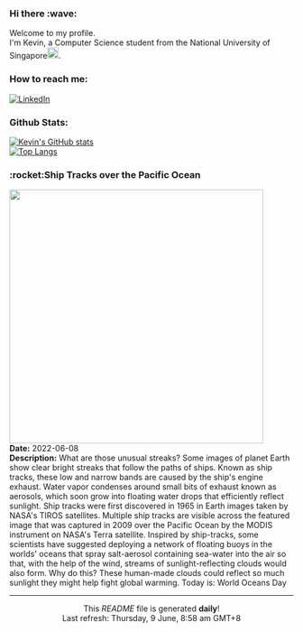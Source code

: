 <h3>Hi there :wave:</h3>

Welcome to my profile.   
I'm Kevin, a Computer Science student from the National University of Singapore<img src="https://img.icons8.com/color/96/000000/singapore-circular.png" width="20px"/>.</p>

<h3>How to reach me: </h3>
<a href="https://www.linkedin.com/in/kevin-foong/"><img alt="LinkedIn" src="https://img.shields.io/badge/linkedin-%230077B5.svg?&style=for-the-badge&logo=linkedin&logoColor=white" /></a> 

<h3>Github Stats: </h3> 

[![Kevin's GitHub stats](https://github-readme-stats.vercel.app/api?username=kevin9foong&theme=tokyonight)](https://github.com/anuraghazra/github-readme-stats) <br/>
[![Top Langs](https://github-readme-stats.vercel.app/api/top-langs/?username=kevin9foong&layout=compact&theme=tokyonight)](https://github.com/anuraghazra/github-readme-stats)

<h3>:rocket:Ship Tracks over the Pacific Ocean</h3> 
<img width="450" src="https:&#x2F;&#x2F;apod.nasa.gov&#x2F;apod&#x2F;image&#x2F;2206&#x2F;ShipTracks_Terra_4892.jpg" /><br/>
<b>Date:</b> 2022-06-08<br/>
<b>Description:</b> What are those unusual streaks? Some images of planet Earth show clear bright streaks that follow the paths of ships.  Known as ship tracks, these low and narrow bands are caused by the ship&#39;s engine exhaust. Water vapor condenses around small bits of exhaust known as aerosols, which soon grow into floating water drops that efficiently reflect sunlight. Ship tracks were first discovered in 1965 in Earth images taken by NASA&#39;s TIROS satellites.  Multiple ship tracks are visible across the featured image that was captured in 2009 over the Pacific Ocean by the MODIS instrument on NASA&#39;s Terra satellite. Inspired by ship-tracks, some scientists have suggested deploying a network of floating buoys in the worlds&#39; oceans that spray salt-aerosol containing sea-water into the air so that, with the help of the wind, streams of sunlight-reflecting clouds would also form.  Why do this?  These human-made clouds could reflect so much sunlight they might help fight global warming.    Today is: World Oceans Day<br/>

------------
<p align="center">This <i>README</i> file is generated <b>daily</b>!</br>
Last refresh: Thursday, 9 June, 8:58 am GMT+8<br />